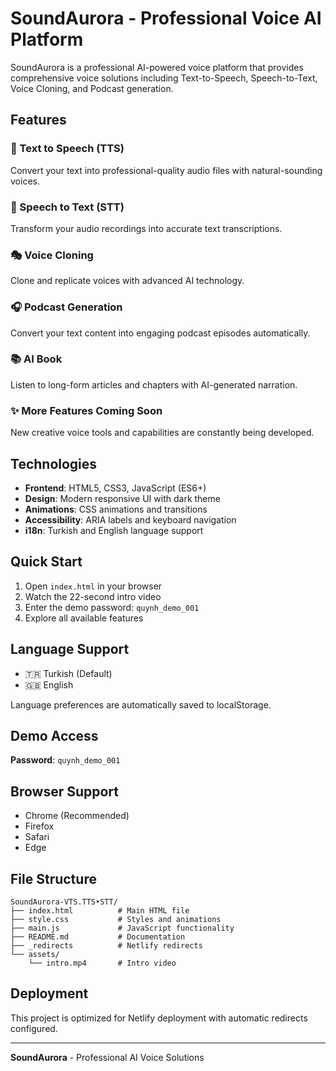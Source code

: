 # SoundAurora - Professional Voice AI Platform

SoundAurora is a professional AI-powered voice platform that provides comprehensive voice solutions including Text-to-Speech, Speech-to-Text, Voice Cloning, and Podcast generation.

## Features

### 🎤 Text to Speech (TTS)
Convert your text into professional-quality audio files with natural-sounding voices.

### 📝 Speech to Text (STT)
Transform your audio recordings into accurate text transcriptions.

### 🎭 Voice Cloning
Clone and replicate voices with advanced AI technology.

### 🎧 Podcast Generation
Convert your text content into engaging podcast episodes automatically.

### 📚 AI Book
Listen to long-form articles and chapters with AI-generated narration.

### ✨ More Features Coming Soon
New creative voice tools and capabilities are constantly being developed.

## Technologies

- **Frontend**: HTML5, CSS3, JavaScript (ES6+)
- **Design**: Modern responsive UI with dark theme
- **Animations**: CSS animations and transitions
- **Accessibility**: ARIA labels and keyboard navigation
- **i18n**: Turkish and English language support

## Quick Start

1. Open `index.html` in your browser
2. Watch the 22-second intro video
3. Enter the demo password: `quynh_demo_001`
4. Explore all available features

## Language Support

- 🇹🇷 Turkish (Default)
- 🇬🇧 English

Language preferences are automatically saved to localStorage.

## Demo Access

**Password**: `quynh_demo_001`

## Browser Support

- Chrome (Recommended)
- Firefox
- Safari
- Edge

## File Structure

```
SoundAurora-VTS.TTS•STT/
├── index.html          # Main HTML file
├── style.css           # Styles and animations
├── main.js             # JavaScript functionality
├── README.md           # Documentation
├── _redirects          # Netlify redirects
└── assets/
    └── intro.mp4       # Intro video
```

## Deployment

This project is optimized for Netlify deployment with automatic redirects configured.

---

**SoundAurora** - Professional AI Voice Solutions